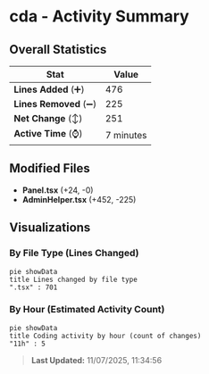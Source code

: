 # cda - Activity Summary 

## Overall Statistics

| Stat                   | Value                                                             |
| ---------------------- | ----------------------------------------------------------------- |
| **Lines Added** (➕)   | 476                                          |
| **Lines Removed** (➖) | 225                                        |
| **Net Change** (↕)    | 251                |
| **Active Time** (⌚)   | 7 minutes |


## Modified Files
- **Panel.tsx** (+24, -0)
- **AdminHelper.tsx** (+452, -225)

## Visualizations

### By File Type (Lines Changed)

```mermaid
pie showData
title Lines changed by file type
".tsx" : 701
```

### By Hour (Estimated Activity Count)

```mermaid
pie showData
title Coding activity by hour (count of changes)
"11h" : 5
```


> **Last Updated:** 11/07/2025, 11:34:56